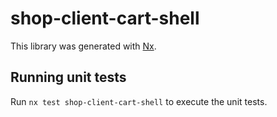 # shop-client-cart-shell

This library was generated with [Nx](https://nx.dev).

## Running unit tests

Run `nx test shop-client-cart-shell` to execute the unit tests.
